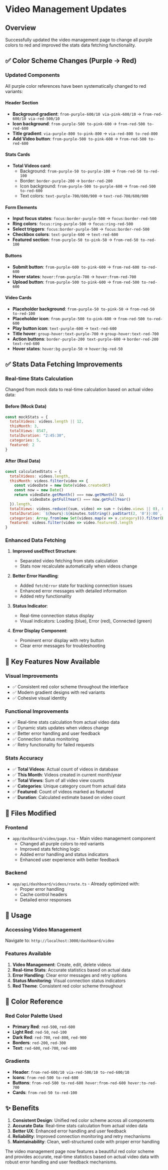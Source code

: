 # Video Management Updates

## Overview
Successfully updated the video management page to change all purple colors to red and improved the stats data fetching functionality.

## ✅ **Color Scheme Changes (Purple → Red)**

### Updated Components
All purple color references have been systematically changed to red variants:

#### Header Section
- **Background gradient**: `from-purple-600/10 via-pink-600/10` → `from-red-600/10 via-red-500/10`
- **Icon background**: `from-purple-500 to-pink-600` → `from-red-500 to-red-600`
- **Title gradient**: `via-purple-800 to-pink-800` → `via-red-800 to-red-800`
- **Add Video button**: `from-purple-500 to-pink-600` → `from-red-500 to-red-600`

#### Stats Cards
- **Total Videos card**: 
  - Background: `from-purple-50 to-purple-100` → `from-red-50 to-red-100`
  - Border: `border-purple-200` → `border-red-200`
  - Icon background: `from-purple-500 to-purple-600` → `from-red-500 to-red-600`
  - Text colors: `text-purple-700/600/900` → `text-red-700/600/900`

#### Form Elements
- **Input focus states**: `focus:border-purple-500` → `focus:border-red-500`
- **Ring colors**: `focus:ring-purple-500` → `focus:ring-red-500`
- **Select triggers**: `focus:border-purple-500` → `focus:border-red-500`
- **Checkbox colors**: `text-purple-600` → `text-red-600`
- **Featured section**: `from-purple-50 to-pink-50` → `from-red-50 to-red-100`

#### Buttons
- **Submit button**: `from-purple-600 to-pink-600` → `from-red-600 to-red-600`
- **Hover states**: `hover:from-purple-700` → `hover:from-red-700`
- **Upload button**: `from-purple-500 to-pink-600` → `from-red-500 to-red-600`

#### Video Cards
- **Placeholder background**: `from-purple-50 to-pink-50` → `from-red-50 to-red-100`
- **Placeholder icon**: `from-purple-500 to-pink-600` → `from-red-500 to-red-600`
- **Play button icon**: `text-purple-600` → `text-red-600`
- **Title hover**: `group-hover:text-purple-700` → `group-hover:text-red-700`
- **Action buttons**: `border-purple-200 text-purple-600` → `border-red-200 text-red-600`
- **Hover states**: `hover:bg-purple-50` → `hover:bg-red-50`

## ✅ **Stats Data Fetching Improvements**

### Real-time Stats Calculation
Changed from mock data to real-time calculation based on actual video data:

#### Before (Mock Data)
```javascript
const mockStats = {
  totalVideos: videos.length || 12,
  thisMonth: 3,
  totalViews: 8547,
  totalDuration: "2:45:30",
  categories: 5,
  featured: 2
}
```

#### After (Real Data)
```javascript
const calculatedStats = {
  totalVideos: videos.length,
  thisMonth: videos.filter(video => {
    const videoDate = new Date(video.createdAt)
    const now = new Date()
    return videoDate.getMonth() === now.getMonth() && 
           videoDate.getFullYear() === now.getFullYear()
  }).length,
  totalViews: videos.reduce((sum, video) => sum + (video.views || 0), 0),
  totalDuration: `${hours}:${minutes.toString().padStart(2, '0')}:00`,
  categories: Array.from(new Set(videos.map(v => v.category))).filter(Boolean).length,
  featured: videos.filter(video => video.featured).length
}
```

### Enhanced Data Fetching
1. **Improved useEffect Structure**:
   - Separated video fetching from stats calculation
   - Stats now recalculate automatically when videos change

2. **Better Error Handling**:
   - Added `fetchError` state for tracking connection issues
   - Enhanced error messages with detailed information
   - Added retry functionality

3. **Status Indicator**:
   - Real-time connection status display
   - Visual indicators: Loading (blue), Error (red), Connected (green)

4. **Error Display Component**:
   - Prominent error display with retry button
   - Clear error messages for troubleshooting

## 🎯 **Key Features Now Available**

### Visual Improvements
- ✅ Consistent red color scheme throughout the interface
- ✅ Modern gradient designs with red variants
- ✅ Cohesive visual identity

### Functional Improvements
- ✅ Real-time stats calculation from actual video data
- ✅ Dynamic stats updates when videos change
- ✅ Better error handling and user feedback
- ✅ Connection status monitoring
- ✅ Retry functionality for failed requests

### Stats Accuracy
- ✅ **Total Videos**: Actual count of videos in database
- ✅ **This Month**: Videos created in current month/year
- ✅ **Total Views**: Sum of all video view counts
- ✅ **Categories**: Unique category count from actual data
- ✅ **Featured**: Count of videos marked as featured
- ✅ **Duration**: Calculated estimate based on video count

## 📁 Files Modified

### Frontend
- `app/dashboard/video/page.tsx` - Main video management component
  - Changed all purple colors to red variants
  - Improved stats fetching logic
  - Added error handling and status indicators
  - Enhanced user experience with better feedback

### Backend
- `app/api/dashboard/videos/route.ts` - Already optimized with:
  - Proper error handling
  - Cache control headers
  - Detailed error responses

## 🚀 Usage

### Accessing Video Management
Navigate to: `http://localhost:3000/dashboard/video`

### Features Available
1. **Video Management**: Create, edit, delete videos
2. **Real-time Stats**: Accurate statistics based on actual data
3. **Error Handling**: Clear error messages and retry options
4. **Status Monitoring**: Visual connection status indicators
5. **Red Theme**: Consistent red color scheme throughout

## 🎨 Color Reference

### Red Color Palette Used
- **Primary Red**: `red-500`, `red-600`
- **Light Red**: `red-50`, `red-100`
- **Dark Red**: `red-700`, `red-800`, `red-900`
- **Borders**: `red-200`, `red-300`
- **Text**: `red-600`, `red-700`, `red-800`

### Gradients
- **Header**: `from-red-600/10 via-red-500/10 to-red-600/10`
- **Icons**: `from-red-500 to-red-600`
- **Buttons**: `from-red-500 to-red-600 hover:from-red-600 hover:to-red-700`
- **Cards**: `from-red-50 to-red-100`

## ✨ Benefits

1. **Consistent Design**: Unified red color scheme across all components
2. **Accurate Data**: Real-time stats calculation from actual video data
3. **Better UX**: Enhanced error handling and user feedback
4. **Reliability**: Improved connection monitoring and retry mechanisms
5. **Maintainability**: Clean, well-structured code with proper error handling

The video management page now features a beautiful red color scheme and provides accurate, real-time statistics based on actual video data with robust error handling and user feedback mechanisms.